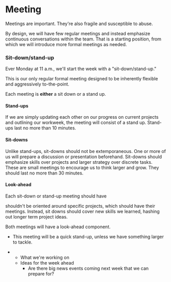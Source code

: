# Meeting

Meetings are important. They're also fragile and susceptible to abuse.

By design, we will have few regular meetings and instead emphasize continuous conversations within the team. That is a starting position, from which we will introduce more formal meetings as needed.

### Sit-down/stand-up

Ever Monday at 11 a.m., we'll start the week with a "sit-down/stand-up."

This is our only regular formal meeting designed to be inherently flexible and aggressively to-the-point.

Each meeting is **either** a sit down or a stand up.

#### Stand-ups

If we are simply updating each other on our progress on current projects and outlining our workweek, the meeting will consist of a stand up. Stand-ups last no more than 10 minutes.

#### Sit-downs

Unlike stand-ups, sit-downs should not be extemporaneous. One or more of us will prepare a discussion or presentation beforehand. Sit-downs should emphasize skills over projects and larger strategy over discrete tasks. These are small meetings to encourage us to think larger and grow. They should last no more than 30 minutes.

#### Look-ahead

Each sit-down or stand-up meeting should have 


shouldn't be oriented around specific projects, which should have their meetings. Instead, sit downs should cover new skills we learned, hashing out longer term project ideas.



Both meetings will have a look-ahead component.

* This meeting will be a quick stand-up, unless we have something larger to tackle.

* * What we're working on
  * Ideas for the week ahead 
    * Are there big news events coming next week that we can prepare for?



